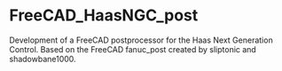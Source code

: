 # FreeCAD_HaasNGC_post
Development of a FreeCAD postprocessor for the Haas Next Generation Control.
Based on the FreeCAD fanuc_post created by sliptonic and shadowbane1000.
